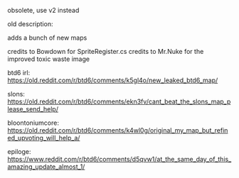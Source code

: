 obsolete, use v2 instead


old description:

adds a bunch of new maps

credits to Bowdown for SpriteRegister.cs
credits to Mr.Nuke for the improved toxic waste image

btd6 irl: https://old.reddit.com/r/btd6/comments/k5gl4o/new_leaked_btd6_map/

slons: https://old.reddit.com/r/btd6/comments/ekn3fv/cant_beat_the_slons_map_please_send_help/

bloontoniumcore: https://old.reddit.com/r/btd6/comments/k4wl0g/original_my_map_but_refined_upvoting_will_help_a/

epiloge: https://www.reddit.com/r/btd6/comments/d5qvw1/at_the_same_day_of_this_amazing_update_almost_1/
